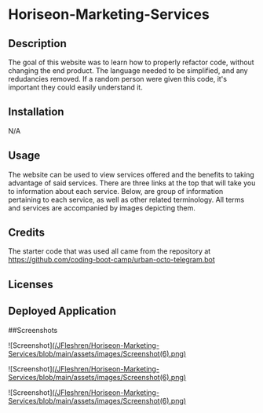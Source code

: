 # Horiseon-Marketing-Services

## Description

The goal of this website was to learn how to properly refactor code, without changing the end product. The language needed to be simplified, and any redudancies removed. If a random person were given this code, it's important they could easily understand it.

## Installation

N/A

## Usage

The website can be used to view services offered and the benefits to taking advantage of said services. There are three links at the top that will take you to information about each service. Below, are group of information pertaining to each service, as well as other related terminology. All terms and services are accompanied by images depicting them. 

## Credits

The starter code that was used all came from the repository at https://github.com/coding-boot-camp/urban-octo-telegram.bot
## Licenses


## Deployed Application



##Screenshots

![Screenshot][(/JFleshren/Horiseon-Marketing-Services/blob/main/assets/images/Screenshot(6).png)](https://github.com/JFleshren/Horiseon-Marketing-Services/blob/main/assets/images/Screenshot%20(4).png)


![Screenshot][(/JFleshren/Horiseon-Marketing-Services/blob/main/assets/images/Screenshot(6).png)](https://github.com/JFleshren/Horiseon-Marketing-Services/blob/main/assets/images/Screenshot%20(5).png)


![Screenshot][(/JFleshren/Horiseon-Marketing-Services/blob/main/assets/images/Screenshot(6).png)](https://github.com/JFleshren/Horiseon-Marketing-Services/blob/main/assets/images/Screenshot%20(6).png)
